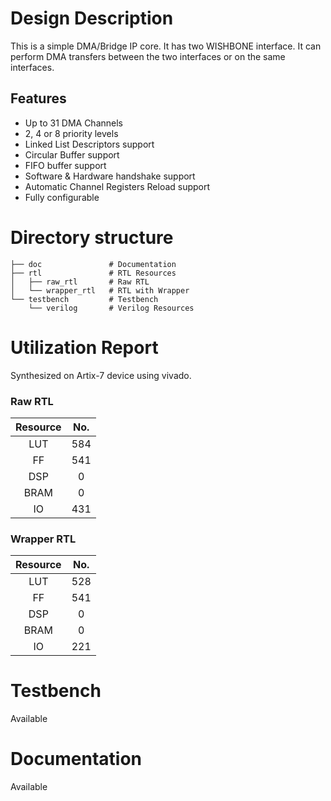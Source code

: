 # Design Description

This is a simple DMA/Bridge IP core. It has two WISHBONE interface. It can perform DMA transfers between the two interfaces or on the same interfaces. 

## Features

- Up to 31 DMA Channels
- 2, 4 or 8 priority levels
- Linked List Descriptors support
- Circular Buffer support
- FIFO buffer support
- Software & Hardware handshake support
- Automatic Channel Registers Reload support
- Fully configurable


# Directory structure

    ├── doc               # Documentation
    ├── rtl               # RTL Resources
    │   ├── raw_rtl       # Raw RTL
    │   └── wrapper_rtl   # RTL with Wrapper
    └── testbench         # Testbench
        └── verilog       # Verilog Resources

# Utilization Report
Synthesized on Artix-7 device using vivado.

### Raw RTL
|Resource| No.|
|:---:|:---:|
|LUT|584|
|FF|541|
|DSP|0|
|BRAM|0|
|IO|431|

### Wrapper RTL
|Resource| No.|
|:---:|:---:|
|LUT|528|
|FF|541|
|DSP|0|
|BRAM|0|
|IO|221|

# Testbench
Available

# Documentation
Available
